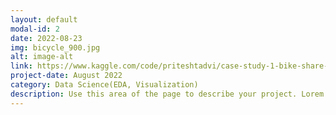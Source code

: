 ```yaml
---
layout: default
modal-id: 2
date: 2022-08-23
img: bicycle_900.jpg
alt: image-alt
link: https://www.kaggle.com/code/priteshtadvi/case-study-1-bike-share-analysis
project-date: August 2022
category: Data Science(EDA, Visualization)
description: Use this area of the page to describe your project. Lorem ipsum dolor sit amet, consectetur adipisicing elit. Mollitia neque assumenda ipsam nihil, molestias magnam, recusandae quos quis inventore quisquam velit asperiores, vitae? Reprehenderit soluta, eos quod consequuntur itaque. Nam.
---
```

